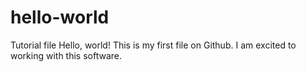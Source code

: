 # hello-world
Tutorial file
Hello, world!
This is my first file on Github. I am excited to working with this software.
